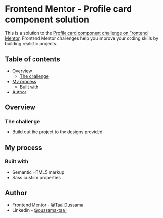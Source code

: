 # Frontend Mentor - Profile card component solution


This is a solution to the [Profile card component challenge on Frontend Mentor](https://www.frontendmentor.io/challenges/profile-card-component-cfArpWshJ). Frontend Mentor challenges help you improve your coding skills by building realistic projects. 

## Table of contents

- [Overview](#overview)
  - [The challenge](#the-challenge)
- [My process](#my-process)
  - [Built with](#built-with)
- [Author](#author)

## Overview

### The challenge

- Build out the project to the designs provided



## My process

### Built with

- Semantic HTML5 markup
- Sass custom properties

## Author

- Frontend Mentor - [@TaaliOussama](https://www.frontendmentor.io/profile/oussamataali97)
- Linkedin - [@oussama-taali](https://www.linkedin.com/in/oussama-taali-02149316a/)
